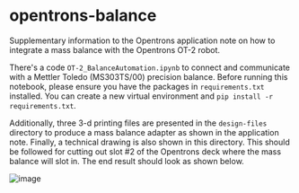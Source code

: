 # opentrons-balance
Supplementary information to the Opentrons application note on how to integrate a mass balance with the Opentrons OT-2 robot. 

There's a code `OT-2_BalanceAutomation.ipynb` to connect and communicate with a Mettler Toledo (MS303TS/00) precision balance. Before running this notebook, please ensure you have the packages in `requirements.txt` installed. You can create a new virtual environment and `pip install -r requirements.txt`. 

Additionally, three 3-d printing files are presented in the `design-files` directory to produce a mass balance adapter as shown in the application note. Finally, a technical drawing is also shown in this directory. This should be followed for cutting out slot #2 of the Opentrons deck where the mass balance will slot in. The end result should look as shown below.

![image](https://github.com/AniketChitre/opentrons-balance/assets/56798326/19a08bce-621e-47d2-8f16-87615909a4f7)
